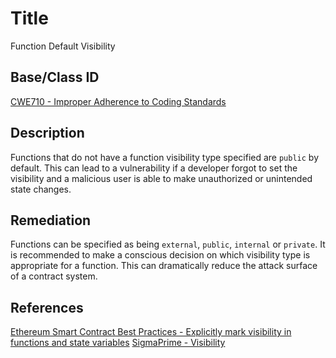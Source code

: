 # Title 
Function Default Visibility 

## Base/Class ID
[CWE710 - Improper Adherence to Coding Standards](https://cwe.mitre.org/data/definitions/710.html)

## Description 
Functions that do not have a function visibility type specified are `public` by default. This can lead to a vulnerability if a developer forgot to set the visibility and a malicious user is able to make unauthorized or unintended state changes.     

## Remediation
Functions can be specified as being `external`, `public`, `internal` or `private`. It is recommended to make a conscious decision on which visibility type is appropriate for a function. This can dramatically reduce the attack surface of a contract system. 

## References 
[Ethereum Smart Contract Best Practices - Explicitly mark visibility in functions and state variables](https://consensys.github.io/smart-contract-best-practices/recommendations/#explicitly-mark-visibility-in-functions-and-state-variables)
[SigmaPrime - Visibility](https://github.com/sigp/solidity-security-blog#visibility)
